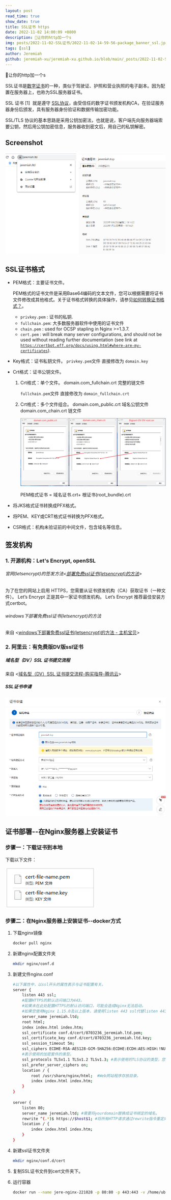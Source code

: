 ```yaml
---
layout: post
read_time: true
show_date: true
title: SSL证书 https
date: 2022-11-02 14:00:09 +0800
description: 🔆让你的http加一个s
img: posts/2022-11-02-SSL证书/2022-11-02-14-59-56-package_banner_ssl.jpg
tags: [ssl]
author: Jeremiah
github: jeremiah-xu/jeremiah-xu.github.io/blob/main/_posts/2022-11-02-SSL证书.md 
---
```


🔆让你的http加一个s

SSL证书是[数字证书](https://baike.baidu.com/item/%E6%95%B0%E5%AD%97%E8%AF%81%E4%B9%A6/326874?fromModule=lemma_inlink)的一种，类似于驾驶证、护照和营业执照的电子副本。因为配置在服务器上，也称为SSL服务器证书。

SSL 证书 [1]  就是遵守 [SSL协议](https://baike.baidu.com/item/SSL%E5%8D%8F%E8%AE%AE/4602579?fromModule=lemma_inlink)，由受信任的数字证书颁发机构CA，在验证服务器身份后颁发，具有服务器身份验证和数据传输加密功能。

SSL/TLS 协议的基本思路是采用公钥加密法，也就是说，客户端先向服务器端索要公钥，然后用公钥加密信息，服务器收到密文后，用自己的私钥解密。

## Screenshot

![](../assets/img/posts/2022-11-02-SSL证书/2023-03-16-10-21-07-image.png)

## SSL证书格式

- PEM格式：主要证书文件。
  
  PEM格式的证书文件是采用Base64编码的文本文件，您可以根据需要将证书文件修改成其他格式。关于证书格式转换的具体操作，请参见[如何转换证书格式？](https://help.aliyun.com/document_detail/364239.html#concept-2154188 "不同Web服务器支持的证书格式不同。您需要将已签发的证书转换为适用当前Web服务器的格式，才能正常安装SSL证书。本文介绍如何转换证书格式。")。
  
  + `privkey.pem`  : 证书的私钥.
  + `fullchain.pem`: 大多数服务器软件中使用的证书文件
  + `chain.pem`    : used for OCSP stapling in Nginx >=1.3.7.
  + `cert.pem`     : will break many server configurations, and should not be used without reading further documentation (see link at [`https://certbot.eff.org/docs/using.html#where-are-my-certificates`](https://certbot.eff.org/docs/using.html#where-are-my-certificates " ")). 

- Key格式：证书私钥文件。
  `privkey.pem`文件 直接修改为 `domain.key`

- Crt格式：证书公钥文件。
  
  1. Crt格式：单个文件。
      domain.com_fullchain.crt 完整的链文件
     
      `fullchain.pem`文件 直接修改为 `domain_fullchain.crt`
  
  2. Crt格式：多个文件组合。
      domain.com_public.crt 域名公钥文件
      domain.com_chain.crt 链文件
     
     ![](../assets/img/posts/2022-11-02-SSL证书/2023-03-16-10-10-03-image.png)
     
      PEM格式证书 = 域名证书.crt+ 根证书(root_bundle).crt

- 将JKS格式证书转换成PFX格式。

- 将PEM、KEY或CRT格式证书转换为PFX格式。

- CSR格式：机构未验证前的中间文件，包含域名等信息。

## 签发机构

### 1. 开源机构：Let's Encrypt, openSSL

###### 官网(letsencrypt)的签发方法<[部署免费ssl证书(letsencrypt)的方法](https://letsencrypt.org/zh-cn/)>

为了在您的网站上启用 HTTPS，您需要从证书颁发机构（CA）获取证书（一种文件）。 
Let’s Encrypt 正是其中一家证书颁发机构。
Let’s Encrypt 推荐最佳安装方式certbot。 

###### windows下部署免费ssl证书(letsencrypt)的方法

来自 <[windows下部署免费ssl证书(letsencrypt)的方法 - 主机宝贝](http://www.idcbaby.com/43100/)>

### 2. 阿里云：有免费版DV版ssl证书

##### 域名型（DV）SSL 证书提交流程

来自 <[域名型（DV）SSL 证书提交流程-购买指导-腾讯云](https://cloud.tencent.com/document/buy-guide/400/47285)>

##### SSL证书申请

![](../assets/img/posts/2022-11-02-SSL证书/2022-11-02-14-11-16-image.png)

## 证书部署--在Nginx服务器上安装证书

### 步骤一：下载证书到本地

下载以下文件：

![](../assets/img/posts/2022-11-02-SSL证书/2022-11-02-14-18-01-image.png)

### 步骤二：在Nginx服务器上安装证书--docker方式

1. 下载nginx镜像
   
   ```bash
   docker pull nginx
   ```

2. 新建nginx配置文件夹
   
   ```bash
   mkdir nginx/conf.d
   ```

3. 新建文件nginx.conf
   
   ```bash
   #以下属性中，以ssl开头的属性表示与证书配置有关。
   server {
       listen 443 ssl;
       #配置HTTPS的默认访问端口为443。
       #如果未在此处配置HTTPS的默认访问端口，可能会造成Nginx无法启动。
       #如果您使用Nginx 1.15.0及以上版本，请使用listen 443 ssl代替listen 443和ssl on。
       server_name jeremiah.ltd;
       root html;
       index index.html index.htm;
       ssl_certificate conf.d/cert/8703236_jeremiah.ltd.pem;  
       ssl_certificate_key conf.d/cert/8703236_jeremiah.ltd.key; 
       ssl_session_timeout 5m;
       ssl_ciphers ECDHE-RSA-AES128-GCM-SHA256:ECDHE:ECDH:AES:HIGH:!NULL:!aNULL:!MD5:!ADH:!RC4;
       #表示使用的加密套件的类型。
       ssl_protocols TLSv1.1 TLSv1.2 TLSv1.3; #表示使用的TLS协议的类型，您需要自行评估是否配置TLSv1.1协议。
       ssl_prefer_server_ciphers on;
       location / {
           root /usr/share/nginx/html;  #Web网站程序存放目录。
           index index.html index.htm;
       }
   }
   
   server {
       listen 80;
       server_name jeremiah.ltd; #需要将yourdomain替换成证书绑定的域名。
       rewrite ^(.*)$ https://$host$1; #将所有HTTP请求通过rewrite指令重定向到HTTPS。
       location / {
           index index.html index.htm;
       }
   }
   ```

4. 新建ssl证书文件夹
   
   ```bash
   mkdir nginx/conf.d/cert
   ```

5. 复制SSL证书文件到cert文件夹下。

6. 运行容器
   
   ```bash
   docker run --name jere-nginx-221028 -p 80:80 -p 443:443 -v /home/ubuntu/jeremiah-xu.github.io/_site:/usr/share/nginx/html -v /home/ubuntu/nginx/conf.d:/etc/nginx/conf.d:ro  -itd nginx
   ```
